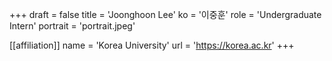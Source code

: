 +++
draft = false
title = 'Joonghoon Lee'
ko = '이중훈'
role = 'Undergraduate Intern'
portrait = 'portrait.jpeg'

[[affiliation]]
name = 'Korea University'
url = 'https://korea.ac.kr'
+++
